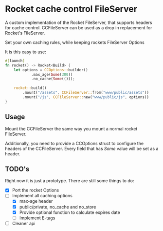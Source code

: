 # Rocket cache control FileServer

A custom implementation of the Rocket FileServer, that supports headers for cache control. CCFileServer can be used as a
drop in replacement for Rocket's FileServer.

Set your own caching rules, while keeping rockets FileServer Options

It is this easy to use:

```rust
#[launch]
fn rocket() -> Rocket<Build> {
    let options = CCOptions::builder()
            .max_age(Some(300))
            .no_cache(Some(()));
  
    rocket::build()
        .mount("/assets", CCFileServer::from("www/public/assets"))
        .mount("/js", CCFileServer::new("www/public/js", options))
}
```

## Usage

Mount the CCFileServer the same way you mount a normal rocket FileServer.

Additionally, you need to provide a CCOptions struct to configure the headers of the CCFileServer. Every field that
has *Some* value will be set as a header.

## TODO's

Right now it is just a prototype. There are still some things to do:

- [x] Port the rocket Options
- [ ] Implement all caching options
    - [x] max-age header
    - [x] public/private, no_cache and no_store
    - [x] Provide optional function to calculate expires date
    - [ ] Implement E-tags
- [ ] Cleaner api